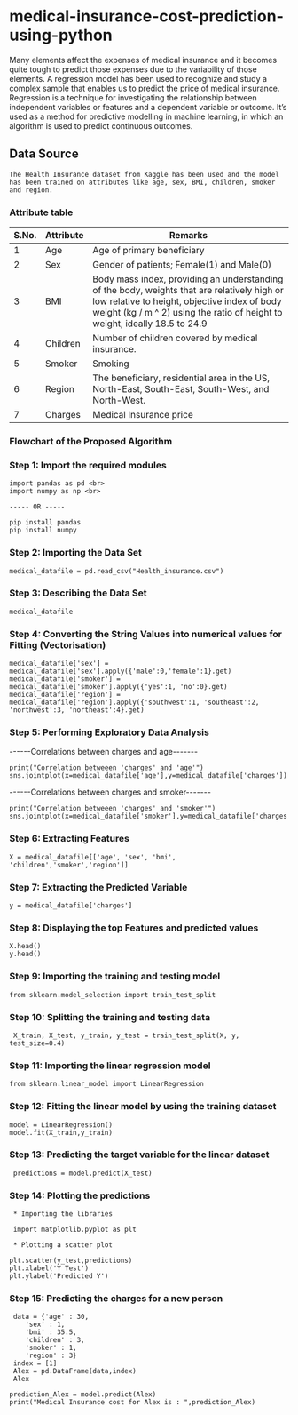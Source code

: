 # medical-insurance-cost-prediction-using-python

Many elements affect the expenses of medical insurance and it becomes quite tough to predict those expenses due to the variability of those elements. A regression model has been used to recognize and study a complex sample that enables us to predict the price of medical 
insurance.
Regression is a technique for  investigating the relationship between independent variables or features and a dependent variable or outcome. It’s used as a method for predictive modelling in machine learning, in which an algorithm is used to predict continuous outcomes.

## Data Source ##

    The Health Insurance dataset from Kaggle has been used and the model has been trained on attributes like age, sex, BMI, children, smoker and region. 

### Attribute table ###

S.No. | Attribute | Remarks
------|-----------|--------
1 | Age | Age of primary beneficiary
2 | Sex | Gender of patients; Female(1) and Male(0)
3 | BMI | Body mass index, providing an understanding of the body, weights that are relatively high or low relative to height, objective index of body weight (kg / m ^ 2) using the ratio of height to weight, ideally 18.5 to 24.9
4 | Children | Number of children covered by medical insurance.
5 | Smoker | Smoking
6 | Region | The beneficiary, residential area in the US, North-East, South-East, South-West, and North-West.
7 | Charges | Medical Insurance price

### Flowchart of the Proposed Algorithm ###


### Step 1: Import the required modules ###

    import pandas as pd <br>
    import numpy as np <br>
    
    ----- OR -----
    
    pip install pandas
    pip install numpy
 
### Step 2: Importing the Data Set ###

    medical_datafile = pd.read_csv("Health_insurance.csv")
   
### Step 3: Describing the Data Set ###  

    medical_datafile
    
### Step 4: Converting the String Values into numerical values for Fitting (Vectorisation) ###

    medical_datafile['sex'] = medical_datafile['sex'].apply({'male':0,'female':1}.get) 
    medical_datafile['smoker'] = medical_datafile['smoker'].apply({'yes':1, 'no':0}.get)
    medical_datafile['region'] = medical_datafile['region'].apply({'southwest':1, 'southeast':2, 'northwest':3, 'northeast':4}.get)
    
### Step 5: Performing Exploratory Data Analysis ###

------Correlations between charges and age-------

    print("Correlation betweeen 'charges' and 'age'")
    sns.jointplot(x=medical_datafile['age'],y=medical_datafile['charges'])
    
------Correlations between charges and smoker-------

    print("Correlation betweeen 'charges' and 'smoker'")
    sns.jointplot(x=medical_datafile['smoker'],y=medical_datafile['charges'])
    
### Step 6: Extracting Features ###

    X = medical_datafile[['age', 'sex', 'bmi', 'children','smoker','region']]
    
### Step 7: Extracting the Predicted Variable ###

    y = medical_datafile['charges']

### Step 8: Displaying the top Features and predicted values ###
    
    X.head()
    y.head()
    
### Step 9: Importing the training and testing model ###

    from sklearn.model_selection import train_test_split

### Step 10: Splitting the training and testing data ###
     
     X_train, X_test, y_train, y_test = train_test_split(X, y, test_size=0.4)
     
### Step 11: Importing the linear regression model ###

    from sklearn.linear_model import LinearRegression
    
### Step 12: Fitting the linear model by using the training dataset ###
    
    model = LinearRegression()
    model.fit(X_train,y_train)
    
### Step 13: Predicting the target variable for the linear dataset ###
    
     predictions = model.predict(X_test)
     
### Step 14: Plotting the predictions ###

     * Importing the libraries  
     
     import matplotlib.pyplot as plt
     
     * Plotting a scatter plot
     
    plt.scatter(y_test,predictions)
    plt.xlabel('Y Test')
    plt.ylabel('Predicted Y')

### Step 15: Predicting the charges for a new person ###

     data = {'age' : 30,
        'sex' : 1,
        'bmi' : 35.5,
        'children' : 3,
        'smoker' : 1,
        'region' : 3}
     index = [1]
     Alex = pd.DataFrame(data,index)
     Alex

    prediction_Alex = model.predict(Alex)
    print("Medical Insurance cost for Alex is : ",prediction_Alex)
